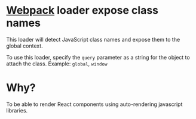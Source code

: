 # [Webpack](http://webpack.github.io/) loader expose class names

This loader will detect JavaScript class names and expose them to the global context.

To use this loader, specify the `query` parameter as a string for the object to attach the class.
Example: `global`, `window`

# Why?

To be able to render React components using auto-rendering javascript libraries.

